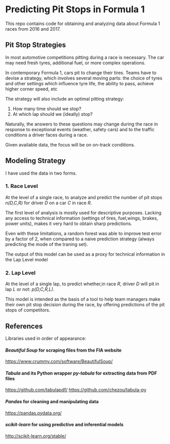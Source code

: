 # Predicting Pit Stops in Formula 1

This repo contains code for obtaining and analyzing data about Formula 1 races from 2016 and 2017.

## Pit Stop Strategies

In most automotive competitions pitting during a race is necessary. The car may need fresh tyres, additional fuel, or more complex operations. 

In contemporary Formula 1, cars pit to change their tires. Teams have to devise a strategy, which involves several moving parts: the choice of tyres and other settings which influence tyre life, the ability to pass, achieve higher corner speed, etc

The strategy will also include an optimal pitting strategy:

1. How many time should we stop?
2. At which lap should we (ideally) stop?

Naturally, the answers to these questions may change during the race in response to exceptional events (weather, safety cars) and to the traffic conditions a driver faces during a race. 

Given available data, the focus will be on on-track conditions.

## Modeling Strategy
I have used the data in two forms. 

### 1. Race Level

At the level of a single race, to analyze and predict the number of pit stops *n(D,C,R)* for  driver *D* on a car *C*  in race *R*.

The first level of analysis is mostly used for descriptive purposes. Lacking any access to technical information (settings of tires, fuel,wings, brakes, power units), makes it very hard to obtain sharp predictions. 

Even with these limitations, a random forest was able to improve test error by a factor of 2, when compared to a naive prediction strategy (always predicting the mode of the traning set).

The output of this model can be used as a proxy for technical information in the Lap Level model

### 2. Lap Level
At the level of a single lap, to predict whether,in race *R*, driver *D* will pit in lap *L* or not: *p(D,C,R,L)*.

This model is intended as the basis of a tool to help team managers make their own pit stop decision during the race, by offering predictions of the pit stops of competitors.


## References
Libraries used in order of appearance:

#### *Beautiful Soup* for scraping files from the FIA website
https://www.crummy.com/software/BeautifulSoup/


#### *Tabula* and its Python wrapper _py-tabula_ for extracting data from PDF files
https://github.com/tabulapdf/
https://github.com/chezou/tabula-py

#### *Pandas* for cleaning and manipulating data
https://pandas.pydata.org/

#### _scikit-learn_ for using predictive and inferential models
http://scikit-learn.org/stable/


